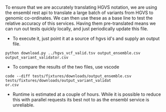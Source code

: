 To ensure that we are accurately translating HGVS notation, we are using the ensembl rest api to translate a large batch of variants from HGVS to 
genomic co-ordinates. We can then use these as a base line to test the relative accuracy of this services.
Having them pre-translated means we can run out tests quickly locally, and just periodically update this file.

- To execute it, just point it at a source of hgvs id's and supply an output file.

```shell
python download.py ../hgvs_vcf_valid.tsv output_ensemble.csv output_variant_validator.csv
```

- To compare the results of the two files, use vscode
```shell
code --diff tests/fixtures/downloads/output_ensemble.csv tests/fixtures/downloads/output_variant_validat
or.csv 
```
- Runtime is estimated at a couple of hours. While it is possible to reduce this with parallel requests its best not to as the ensembl service is unreliable.
